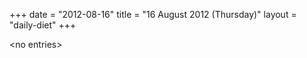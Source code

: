 +++
date = "2012-08-16"
title = "16 August 2012 (Thursday)"
layout = "daily-diet"
+++


\<no entries\>

